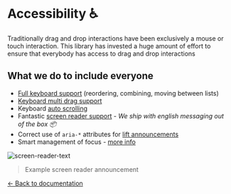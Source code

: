 # Accessibility ♿️

Traditionally drag and drop interactions have been exclusively a mouse or touch interaction. This library has invested a huge amount of effort to ensure that everybody has access to drag and drop interactions

## What we do to include everyone

- [Full keyboard support](/docs/sensors/keyboard.md) (reordering, combining, moving between lists)
- [Keyboard multi drag support](/docs/patterns/multi-drag.md)
- Keyboard [auto scrolling](/docs/guides/auto-scrolling.md)
- Fantastic [screen reader support](/docs/guides/screen-reader.md) - _We ship with english messaging out of the box 📦_
- Correct use of `aria-*` attributes for [lift announcements](/docs/guides/screen-reader.md)
- Smart management of focus - [more info](/docs/guides/focus.md)

![screen-reader-text](https://user-images.githubusercontent.com/2182637/36571009-d326d82a-1888-11e8-9a1d-e44f8b969c2f.gif)

> Example screen reader announcement

[← Back to documentation](/README.md#documentation-)
